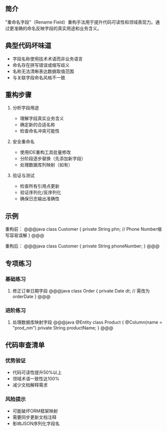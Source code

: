 ## 简介
"重命名字段"（Rename Field）重构手法用于提升代码可读性和领域表现力。通过更准确的命名反映字段的真实用途和业务含义。

## 典型代码坏味道
- 字段名称使用技术术语而非业务语言
- 命名存在拼写错误或缩写歧义
- 名称无法清晰表达数据取值范围
- 与关联字段命名风格不一致

## 重构步骤
1. 分析字段用途
   - 理解字段真实业务含义
   - 确定新的合适名称
   - 检查命名冲突可能性

2. 安全重命名
   - 使用IDE重构工具批量修改
   - 分阶段逐步替换（先添加新字段）
   - 处理数据库列映射（如有）

3. 验证与测试
   - 检查所有引用点更新
   - 验证序列化/反序列化
   - 确保日志输出准确性

## 示例
重构前：
@@@java
class Customer {
    private String phn; // Phone Number缩写容易误解
}
@@@

重构后：
@@@java
class Customer {
    private String phoneNumber;
}
@@@

## 专项练习
### 基础练习
1. 修正订单日期字段
@@@java
class Order {
    private Date dt; // 需改为orderDate
}
@@@

### 进阶练习
1. 处理数据库映射字段
@@@java
@Entity
class Product {
    @Column(name = "prod_nm")
    private String productName;
}
@@@

## 代码审查清单
### 优势验证
- 代码可读性提升50%以上
- 领域术语一致性达100%
- 减少文档解释需求

### 风险提示
- 可能破坏ORM框架映射
- 需要同步更新文档注释
- 影响JSON序列化字段名
